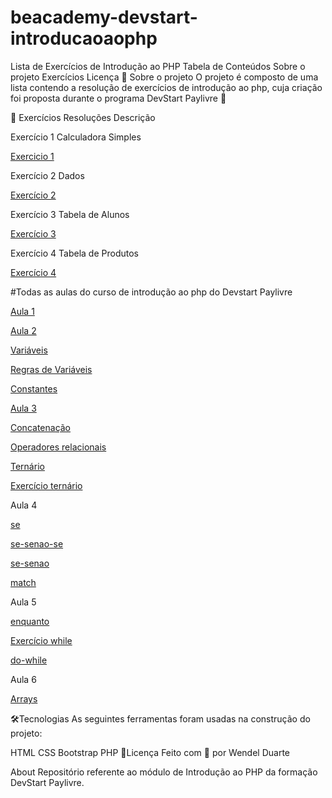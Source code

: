 # beacademy-devstart-introducaoaophp


Lista de Exercícios de Introdução ao PHP
Tabela de Conteúdos
Sobre o projeto
Exercícios
Licença
📃 Sobre o projeto
O projeto é composto de uma lista contendo a resolução de exercícios de introdução ao php, cuja criação foi proposta durante o programa DevStart Paylivre 🚀

🎯 Exercícios
Resoluções	Descrição

Exercício 1	Calculadora Simples

[Exercicio 1](./aula2.php)

Exercício 2	Dados

[Exercício 2](https://github.com/Wendeldev87/beacademy-devstart-introducaoaophp/blob/beacademy-devstart-gitegithub/dados.php)

Exercício 3	Tabela de Alunos

[Exercício 3](https://github.com/Wendeldev87/beacademy-devstart-introducaoaophp/blob/beacademy-devstart-gitegithub/alunos.php)

Exercício 4	Tabela de Produtos

[Exercício 4](https://github.com/Wendeldev87/beacademy-devstart-introducaoaophp/blob/beacademy-devstart-gitegithub/produtos.php)

#Todas as aulas do curso de introdução ao php do Devstart Paylivre


[Aula 1](https://github.com/Wendeldev87/beacademy-devstart-introducaoaophp/blob/b581f63743f4e48b2fc0bbe7b922af3a13b91f32/index.php)

[Aula 2](https://github.com/Wendeldev87/beacademy-devstart-introducaoaophp/blob/53eac4c9897145146d23314ddb42a9e070276c52/aula2.php)

[Variáveis](https://github.com/Wendeldev87/beacademy-devstart-introducaoaophp/blob/2e322760a4975635e6516c2bdb266bb19a814b1c/variav%C3%A9isphp.txt)

[Regras de Variáveis](https://github.com/Wendeldev87/beacademy-devstart-introducaoaophp/blob/8f91df9a27cf9e0459da19b573f4a87e71d71b90/regrasdevariaveis.txt)

[Constantes](https://github.com/Wendeldev87/beacademy-devstart-introducaoaophp/blob/8f91df9a27cf9e0459da19b573f4a87e71d71b90/constantes.txt)

[Aula 3](https://github.com/Wendeldev87/beacademy-devstart-introducaoaophp/blob/fc8a350e2aed22e6b045c354ee5dbc086ea77ef7/index.txt)

[Concatenação](https://github.com/Wendeldev87/beacademy-devstart-introducaoaophp/blob/dcf69fb6d1ee5e82c00ca3d7892638f033bbe3b3/concat.txt)

[Operadores relacionais](https://github.com/Wendeldev87/beacademy-devstart-introducaoaophp/blob/a08077b146f3b6c7a9252a1a70bb426814e451cf/operadoresrelacionais.txt)

[Ternário](https://github.com/Wendeldev87/beacademy-devstart-introducaoaophp/blob/9abd7183bda50746c79d2562e798f24159b3c50d/ternario.txt)

[Exercício ternário](https://github.com/Wendeldev87/beacademy-devstart-introducaoaophp/blob/9abd7183bda50746c79d2562e798f24159b3c50d/ternario.php)

Aula 4

[se](https://github.com/Wendeldev87/beacademy-devstart-introducaoaophp/blob/861d51ff76c9d170b7698fdf4c21b60aa662dd39/se.php)

[se-senao-se](https://github.com/Wendeldev87/beacademy-devstart-introducaoaophp/blob/861d51ff76c9d170b7698fdf4c21b60aa662dd39/se-senao-se.php)

[se-senao](https://github.com/Wendeldev87/beacademy-devstart-introducaoaophp/blob/861d51ff76c9d170b7698fdf4c21b60aa662dd39/se-senao.php)

[match](https://github.com/Wendeldev87/beacademy-devstart-introducaoaophp/blob/2b64e9a1c292b39f008d0aac882d309b25ef0d60/match.php)

Aula 5

[enquanto](https://github.com/Wendeldev87/beacademy-devstart-introducaoaophp/blob/e459d0046d40b4cb2fe2caca47ec0ebc6c35b6db/enquanto.php)

[Exercício while](https://github.com/Wendeldev87/beacademy-devstart-introducaoaophp/blob/0e57bfdc4ec592886d3851cfc662de5918f5f55c/exerc%C3%ADcio-while.php)

[do-while](https://github.com/Wendeldev87/beacademy-devstart-introducaoaophp/blob/beacademy-devstart-gitegithub/do-while.php)

Aula 6

[Arrays](https://github.com/Wendeldev87/beacademy-devstart-introducaoaophp/blob/beacademy-devstart-gitegithub/arrays.php)


🛠️Tecnologias
As seguintes ferramentas foram usadas na construção do projeto:

HTML
CSS
Bootstrap
PHP
📝Licença
Feito com 💙 por Wendel Duarte

About
Repositório referente ao módulo de Introdução ao PHP da formação DevStart Paylivre.


